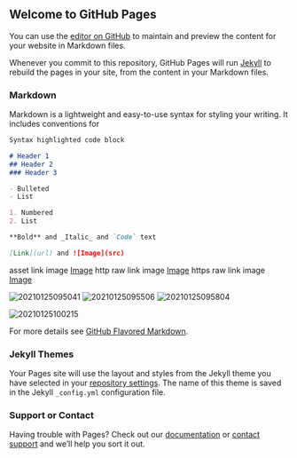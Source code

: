 ## Welcome to GitHub Pages

You can use the [editor on GitHub](https://github.com/MuXiangChen/muxiangchen.github.io/edit/main/README.md) to maintain and preview the content for your website in Markdown files.

Whenever you commit to this repository, GitHub Pages will run [Jekyll](https://jekyllrb.com/) to rebuild the pages in your site, from the content in your Markdown files.

### Markdown

Markdown is a lightweight and easy-to-use syntax for styling your writing. It includes conventions for

```markdown
Syntax highlighted code block

# Header 1
## Header 2
### Header 3

- Bulleted
- List

1. Numbered
2. List

**Bold** and _Italic_ and `Code` text

[Link](url) and ![Image](src)
```
asset link image [Image](./image.jpg)
http raw link image [Image](http://muxiangchen.com/images/image.jpg)
https raw link image [Image](https://muxiangchen.com/images/image.jpg)



![20210125095041](img.muxiangchen.com/382cb6b091a89a764f65c2008be78083.png)
![20210125095506](muxiangchen-img.oss-cn-beijing.aliyuncs.com/382cb6b091a89a764f65c2008be78083.png)
![20210125095804](https://muxiangchen-img.oss-cn-beijing.aliyuncs.com/382cb6b091a89a764f65c2008be78083.png)

![20210125100215](https://muxiangchen-img.oss-cn-beijing.aliyuncs.com/42664345d7c0d8d6c12d06daa710cae3.png)



<!--http://muxiangchen.com/images/image.jpg-->

For more details see [GitHub Flavored Markdown](https://guides.github.com/features/mastering-markdown/).

### Jekyll Themes

Your Pages site will use the layout and styles from the Jekyll theme you have selected in your [repository settings](https://github.com/MuXiangChen/muxiangchen.github.io/settings). The name of this theme is saved in the Jekyll `_config.yml` configuration file.

### Support or Contact

Having trouble with Pages? Check out our [documentation](https://docs.github.com/categories/github-pages-basics/) or [contact support](https://support.github.com/contact) and we’ll help you sort it out.
